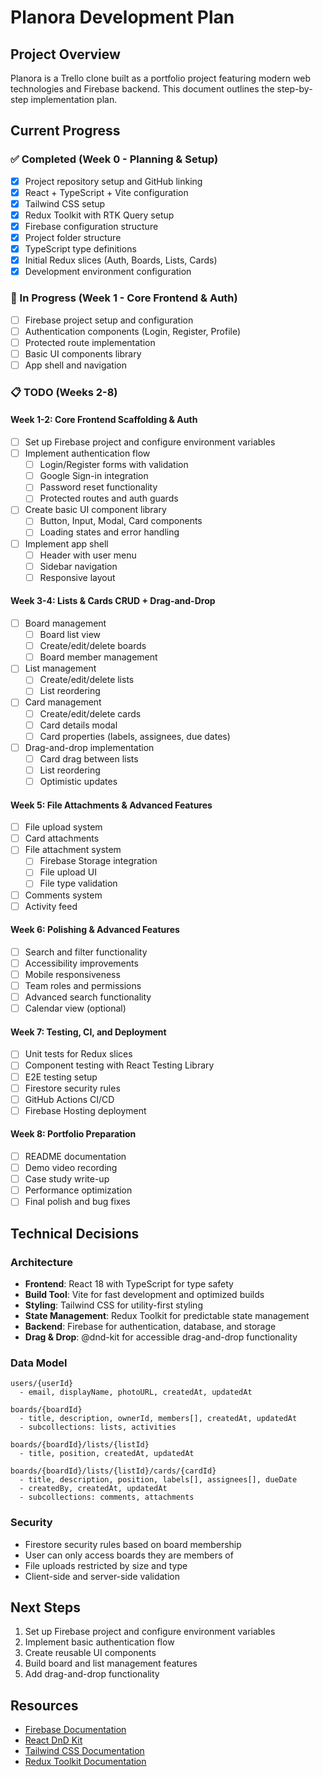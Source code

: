 # Planora Development Plan

## Project Overview

Planora is a Trello clone built as a portfolio project featuring modern web technologies and Firebase backend. This document outlines the step-by-step implementation plan.

## Current Progress

### ✅ Completed (Week 0 - Planning & Setup)
- [x] Project repository setup and GitHub linking
- [x] React + TypeScript + Vite configuration
- [x] Tailwind CSS setup
- [x] Redux Toolkit with RTK Query setup
- [x] Firebase configuration structure
- [x] Project folder structure
- [x] TypeScript type definitions
- [x] Initial Redux slices (Auth, Boards, Lists, Cards)
- [x] Development environment configuration

### 🔄 In Progress (Week 1 - Core Frontend & Auth)
- [ ] Firebase project setup and configuration
- [ ] Authentication components (Login, Register, Profile)
- [ ] Protected route implementation
- [ ] Basic UI components library
- [ ] App shell and navigation

### 📋 TODO (Weeks 2-8)

#### Week 1-2: Core Frontend Scaffolding & Auth
- [ ] Set up Firebase project and configure environment variables
- [ ] Implement authentication flow
  - [ ] Login/Register forms with validation
  - [ ] Google Sign-in integration
  - [ ] Password reset functionality
  - [ ] Protected routes and auth guards
- [ ] Create basic UI component library
  - [ ] Button, Input, Modal, Card components
  - [ ] Loading states and error handling
- [ ] Implement app shell
  - [ ] Header with user menu
  - [ ] Sidebar navigation
  - [ ] Responsive layout

#### Week 3-4: Lists & Cards CRUD + Drag-and-Drop
- [ ] Board management
  - [ ] Board list view
  - [ ] Create/edit/delete boards
  - [ ] Board member management
- [ ] List management
  - [ ] Create/edit/delete lists
  - [ ] List reordering
- [ ] Card management
  - [ ] Create/edit/delete cards
  - [ ] Card details modal
  - [ ] Card properties (labels, assignees, due dates)
- [ ] Drag-and-drop implementation
  - [ ] Card drag between lists
  - [ ] List reordering
  - [ ] Optimistic updates

#### Week 5: File Attachments & Advanced Features
- [ ] File upload system
- [ ] Card attachments
- [ ] File attachment system
  - [ ] Firebase Storage integration
  - [ ] File upload UI
  - [ ] File type validation
- [ ] Comments system
- [ ] Activity feed

#### Week 6: Polishing & Advanced Features
- [ ] Search and filter functionality
- [ ] Accessibility improvements
- [ ] Mobile responsiveness
- [ ] Team roles and permissions
- [ ] Advanced search functionality
- [ ] Calendar view (optional)

#### Week 7: Testing, CI, and Deployment
- [ ] Unit tests for Redux slices
- [ ] Component testing with React Testing Library
- [ ] E2E testing setup
- [ ] Firestore security rules
- [ ] GitHub Actions CI/CD
- [ ] Firebase Hosting deployment

#### Week 8: Portfolio Preparation
- [ ] README documentation
- [ ] Demo video recording
- [ ] Case study write-up
- [ ] Performance optimization
- [ ] Final polish and bug fixes

## Technical Decisions

### Architecture
- **Frontend**: React 18 with TypeScript for type safety
- **Build Tool**: Vite for fast development and optimized builds
- **Styling**: Tailwind CSS for utility-first styling
- **State Management**: Redux Toolkit for predictable state management
- **Backend**: Firebase for authentication, database, and storage
- **Drag & Drop**: @dnd-kit for accessible drag-and-drop functionality

### Data Model
```
users/{userId}
  - email, displayName, photoURL, createdAt, updatedAt

boards/{boardId}
  - title, description, ownerId, members[], createdAt, updatedAt
  - subcollections: lists, activities

boards/{boardId}/lists/{listId}
  - title, position, createdAt, updatedAt
  
boards/{boardId}/lists/{listId}/cards/{cardId}
  - title, description, position, labels[], assignees[], dueDate
  - createdBy, createdAt, updatedAt
  - subcollections: comments, attachments
```

### Security
- Firestore security rules based on board membership
- User can only access boards they are members of
- File uploads restricted by size and type
- Client-side and server-side validation

## Next Steps

1. Set up Firebase project and configure environment variables
2. Implement basic authentication flow
3. Create reusable UI components
4. Build board and list management features
5. Add drag-and-drop functionality

## Resources

- [Firebase Documentation](https://firebase.google.com/docs)
- [React DnD Kit](https://dndkit.com/)
- [Tailwind CSS Documentation](https://tailwindcss.com/docs)
- [Redux Toolkit Documentation](https://redux-toolkit.js.org/)
